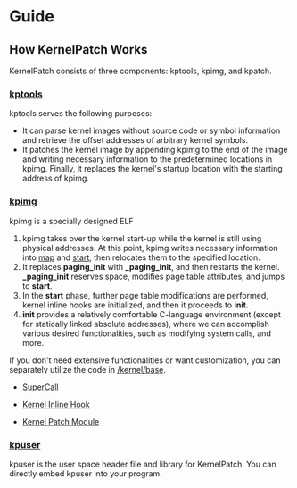 # Guide

## How KernelPatch Works

KernelPatch consists of three components: kptools, kpimg, and kpatch.

### [kptools](/tools/)

kptools serves the following purposes:

- It can parse kernel images without source code or symbol information and retrieve the offset addresses of arbitrary kernel symbols.
- It patches the kernel image by appending kpimg to the end of the image and writing necessary information to the predetermined locations in kpimg. Finally, it replaces the kernel's startup location with the starting address of kpimg.

### [kpimg](/kernel/)

kpimg is a specially designed ELF

1. kpimg takes over the kernel start-up while the kernel is still using physical addresses. At this point, kpimg writes necessary information into [map](/kernel/base/map.c) and [start](/kernel/base/start.c), then relocates them to the specified location.
2. It replaces **paging_init** with **_paging_init**, and then restarts the kernel.
**_paging_init** reserves space, modifies page table attributes, and jumps to **start**.
3. In the **start** phase, further page table modifications are performed, kernel inline hooks are initialized, and then it proceeds to **init**.
4. **init** provides a relatively comfortable C-language environment (except for statically linked absolute addresses), where we can accomplish various desired functionalities, such as modifying system calls, and more.  

If you don't need extensive functionalities or want customization, you can separately utilize the code in [/kernel/base](/kernel/base).

- [SuperCall](./super-syscall.md)

- [Kernel Inline Hook](./inline-hook.md)

- [Kernel Patch Module](./module.md)

### [kpuser](/user/)

kpuser is the user space header file and library for KernelPatch. You can directly embed kpuser into your program.

